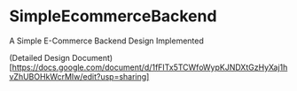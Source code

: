 # SimpleEcommerceBackend
A Simple E-Commerce Backend Design Implemented 


(Detailed Design Document) [https://docs.google.com/document/d/1fFITx5TCWfoWypKJNDXtGzHyXaj1hvZhUBOHkWcrMIw/edit?usp=sharing]

 
